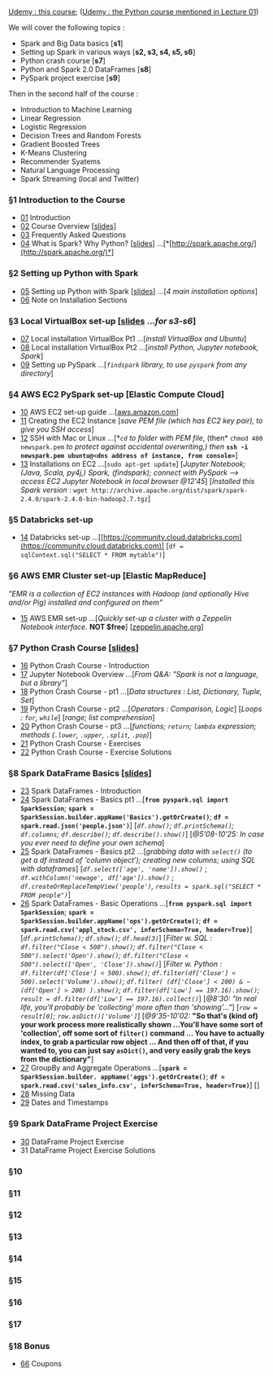 [Udemy : this course](https://www.udemy.com/spark-and-python-for-big-data-with-pyspark/); ([Udemy : the Python course mentioned in Lecture 01](https://www.udemy.com/python-for-data-science-and-machine-learning-bootcamp/))

We will cover the following topics :

* Spark and Big Data basics [**s1**]
* Setting up Spark in various ways [**s2, s3, s4, s5, s6**]
* Python crash course [**s7**]
* Python and Spark 2.0 DataFrames [**s8**]
* PySpark project exercise [**s9**]

Then in the second half of the course :

* Introduction to Machine Learning
* Linear Regression
* Logistic Regression
* Decision Trees and Random Forests
* Gradient Boosted Trees
* K-Means Clustering
* Recommender Syatems
* Natural Language Processing
* Spark Streaming (local and Twitter)


### §1 Introduction to the Course

* [01](https://www.udemy.com/spark-and-python-for-big-data-with-pyspark/learn/v4/t/lecture/5856256?start=5) Introduction
* [02](https://www.udemy.com/spark-and-python-for-big-data-with-pyspark/learn/v4/t/lecture/6804318?start=0) Course Overview [[slides](https://docs.google.com/presentation/d/1pRsyibkbWbfWiKRh4hVgxUZlZ6wLKQLkxbUwkIvnauc/edit#slide=id.p)]
* [03](https://www.udemy.com/spark-and-python-for-big-data-with-pyspark/learn/v4/t/lecture/6804316?start=0) Frequently Asked Questions
* [04](https://www.udemy.com/spark-and-python-for-big-data-with-pyspark/learn/v4/t/lecture/6804314?start=0) What is Spark? Why Python? [[slides](https://docs.google.com/presentation/d/1u5FT9oG2lkSP6BKS9xYcHAd-MP17L3KSQFsX44nAzAY/edit#slide=id.p)] ...[*[http://spark.apache.org/](http://spark.apache.org/)*]


### §2 Setting up Python with Spark

* [05](https://www.udemy.com/spark-and-python-for-big-data-with-pyspark/learn/v4/t/lecture/6681692?start=0) Setting up Python with Spark [[slides](https://docs.google.com/presentation/d/1fZErOcKjN3Yq95eD8A716_jw-XnwRAeiNFTF7q74iJM/edit#slide=id.p)] ...[*4 main installation options*]
* [06](https://www.udemy.com/spark-and-python-for-big-data-with-pyspark/learn/v4/t/lecture/6813186?start=0) Note on Installation Sections


### §3 Local VirtualBox set-up [[slides](https://docs.google.com/presentation/d/1FH8-DGwxCIOrfSBUmInfFFNQ2H2oulp_HOHAjbVyCDA/edit) ...*for s3-s6*]

* [07](https://www.udemy.com/spark-and-python-for-big-data-with-pyspark/learn/v4/t/lecture/6681698?start=0) Local installation VirtualBox Pt1 ...[*install VirtualBox and Ubuntu*]
* [08](https://www.udemy.com/spark-and-python-for-big-data-with-pyspark/learn/v4/t/lecture/6806898?start=0) Local installation VirtualBox Pt2 ...[*install Python, Jupyter notebook, Spark*]
* [09](https://www.udemy.com/spark-and-python-for-big-data-with-pyspark/learn/v4/t/lecture/7007266?start=0) Setting up PySpark ...[*`findspark` library, to use `pyspark` from any directory*]


### §4 AWS EC2 PySpark set-up [Elastic Compute Cloud]

* [10](https://www.udemy.com/spark-and-python-for-big-data-with-pyspark/learn/v4/t/lecture/6681696?start=0) AWS EC2 set-up guide ...[[aws.amazon.com](https://aws.amazon.com/)]
* [11](https://www.udemy.com/spark-and-python-for-big-data-with-pyspark/learn/v4/t/lecture/7005602?start=0) Creating the EC2 Instance [*save PEM file (which has EC2 key pair), to give you SSH access*]
* [12](https://www.udemy.com/spark-and-python-for-big-data-with-pyspark/learn/v4/t/lecture/7005604?start=0) SSH with Mac or Linux ...[**`cd` *to folder with PEM file**, (then* `chmod 400 newspark.pem` *to protect against accidental overwriting,) then* **`ssh -i newspark.pem ubuntu@<dns address of instance, from console>`**]
* [13](https://www.udemy.com/spark-and-python-for-big-data-with-pyspark/learn/v4/t/lecture/7005606?start=0) Installations on EC2 ...[`sudo apt-get update`] [*Jupyter Notebook; (Java, Scala, py4j,) Spark, (findspark); connect with PySpark --> access EC2 Jupyter Notebook in local browser @12'45*] [*Installed this Spark version* : `wget http://archive.apache.org/dist/spark/spark-2.4.0/spark-2.4.0-bin-hadoop2.7.tgz`]


### §5 Databricks set-up

* [14](https://www.udemy.com/spark-and-python-for-big-data-with-pyspark/learn/v4/t/lecture/6804308?start=0) Databricks set-up ...[[https://community.cloud.databricks.com](https://community.cloud.databricks.com)] [`df = sqlContext.sql("SELECT * FROM mytable")`]


### §6 AWS EMR Cluster set-up [Elastic MapReduce]
*"EMR is a collection of EC2 instances with Hadoop (and optionally Hive and/or Pig) installed and configured on them"*

* [15](https://www.udemy.com/spark-and-python-for-big-data-with-pyspark/learn/v4/t/lecture/6804310?start=0) AWS EMR set-up ...[*Quickly set-up a cluster with a Zeppelin Notebook interface.* **NOT $free**] [[zeppelin.apache.org](https://zeppelin.apache.org/)]


### §7 Python Crash Course [[slides](https://docs.google.com/presentation/d/1CuqvSGMqdMTT1dTblX5enEqZNLS8d0fHwZImQ3zzbpQ/edit)]

* [16](https://www.udemy.com/spark-and-python-for-big-data-with-pyspark/learn/v4/t/lecture/6813426?start=0) Python Crash Course - Introduction
* [17](https://www.udemy.com/spark-and-python-for-big-data-with-pyspark/learn/v4/t/lecture/6965316?start=0) Jupyter Notebook Overview ...[*From Q&A: "Spark is not a language, but a library"*]
* [18](https://www.udemy.com/spark-and-python-for-big-data-with-pyspark/learn/v4/t/lecture/6804666?start=0) Python Crash Course - pt1 ...[*Data structures : List, Dictionary, Tuple, Set*]
* [19](https://www.udemy.com/spark-and-python-for-big-data-with-pyspark/learn/v4/t/lecture/6804666?start=15) Python Crash Course - pt2 ...[*Operators : Comparison, Logic*] [*Loops : `for`, `while`*] [*range; list comprehension*]
* [20](https://www.udemy.com/spark-and-python-for-big-data-with-pyspark/learn/v4/t/lecture/6813434?start=0) Python Crash Course - pt3 ...[*functions; `return`; `lambda` expression; methods (`.lower`, `.upper`, `.split`, `.pop`)*]
* [21](https://www.udemy.com/spark-and-python-for-big-data-with-pyspark/learn/v4/t/lecture/6976258?start=0) Python Crash Course - Exercises
* [22](https://www.udemy.com/spark-and-python-for-big-data-with-pyspark/learn/v4/t/lecture/6976260?start=15) Python Crash Course - Exercise Solutions


### §8 Spark DataFrame Basics [[slides](https://docs.google.com/presentation/d/1kItYFXxc5Zx-LG-3yizJweZMKev-joLfHLz9rGN7xAE/edit#slide=id.p)]

* [23](https://www.udemy.com/spark-and-python-for-big-data-with-pyspark/learn/v4/t/lecture/6688214?start=0) Spark DataFrames - Introduction
* [24](https://www.udemy.com/spark-and-python-for-big-data-with-pyspark/learn/v4/t/lecture/6674914?start=0) Spark DataFrames - Basics pt1 ...[**`from pyspark.sql import SparkSession`**; **`spark = SparkSession.builder.appName('Basics').getOrCreate()`**; **`df = spark.read.json('people.json')`**] [*`df.show()`; `df.printSchema()`; `df.columns`; `df.describe()`; `df.describe().show()`*] [*@5'08-10'25: In case you ever need to define your own schema*]
* [25](https://www.udemy.com/spark-and-python-for-big-data-with-pyspark/learn/v4/t/lecture/6970748?start=0) Spark DataFrames - Basics pt2 ...[*grabbing data with `select()` (to get a df instead of 'column object'); creating new columns; using SQL with dataframes*] [*`df.select(['age', 'name']).show()`* ; *`df.withColumn('newage', df['age']).show()`* ; *`df.createOrReplaceTempView('people')`, `results = spark.sql("SELECT * FROM people")`*]
* [26](https://www.udemy.com/spark-and-python-for-big-data-with-pyspark/learn/v4/t/lecture/6675062?start=0) Spark DataFrames - Basic Operations ...[**`from pyspark.sql import SparkSession`**; **`spark = SparkSession.builder.appName('ops').getOrCreate()`**; **`df = spark.read.csv('appl_stock.csv', inferSchema=True, header=True)`**] [*`df.printSchema()`; `df.show()`; `df.head(3)`*] [*Filter w. SQL : `df.filter("Close < 500").show()`; `df.filter("Close < 500").select('Open').show()`; `df.filter("Close < 500").select(['Open', 'Close']).show()`*] [*Filter w. Python : `df.filter(df['Close'] < 500).show()`; `df.filter(df['Close'] < 500).select('Volume').show()`; `df.filter( (df['Close'] < 200) & ~(df['Open'] > 200) ).show()`; `df.filter(df['Low'] == 197.16).show()`; `result = df.filter(df['Low'] == 197.16).collect()`*] [*@8'30: "In real life, you'll probably be 'collecting' more often than 'showing'..."*] [*`row = result[0]`; `row.asDict()['Volume']`*] [*@9'35-10'02:* **"So that's (kind of) your work process more realistically shown ...You'll have some sort of 'collection', off some sort of `filter()` command ... You have to actually index, to grab a particular row object ... And then off of that, if you wanted to, you can just say `asDict()`, and very easily grab the keys from the dictionary"**]
* [27](https://www.udemy.com/spark-and-python-for-big-data-with-pyspark/learn/v4/t/lecture/6688216?start=0) GroupBy and Aggregate Operations ...[**`spark = SparkSession.builder. appName('aggs').getOrCreate()`**; **`df = spark.read.csv('sales_info.csv', inferSchema=True, header=True)`**] []
* [28](https://www.udemy.com/spark-and-python-for-big-data-with-pyspark/learn/v4/t/lecture/6688224?start=0) Missing Data
* [29](https://www.udemy.com/spark-and-python-for-big-data-with-pyspark/learn/v4/t/lecture/6688226?start=0) Dates and Timestamps


### §9 Spark DataFrame Project Exercise

* [30](https://www.udemy.com/spark-and-python-for-big-data-with-pyspark/learn/v4/t/lecture/6688230?start=0) DataFrame Project Exercise
* 31 DataFrame Project Exercise Solutions


### §10
### §11
### §12
### §13
### §14
### §15
### §16
### §17


### §18 Bonus

* [66](https://www.udemy.com/spark-and-python-for-big-data-with-pyspark/learn/v4/t/lecture/6666744?start=0) Coupons